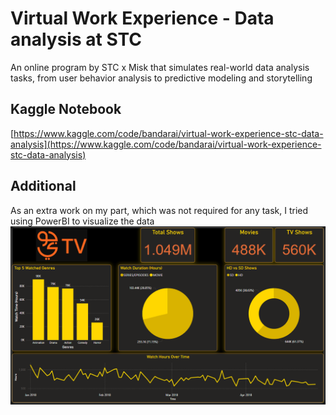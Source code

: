 # Virtual Work Experience - Data analysis at STC
An online program by STC x Misk that simulates real-world data analysis tasks, from user behavior analysis to predictive modeling and storytelling

## Kaggle Notebook
[https://www.kaggle.com/code/bandarai/virtual-work-experience-stc-data-analysis](https://www.kaggle.com/code/bandarai/virtual-work-experience-stc-data-analysis)

## Additional
As an extra work on my part, which was not required for any task, I tried using PowerBI to visualize the data
![powerbi](powebi.png)
